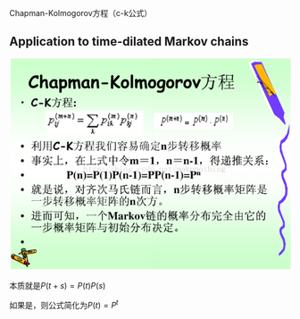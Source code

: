 Chapman-Kolmogorov方程（c-k公式）


## Application to time-dilated Markov chains

![Chapman–Kolmogorov equation](../../../../../Attachments/2.%20Mathematics/2.%20Applied%20mathematics‎/Probability%20theory/Stochastic%20process/Markov%20chain/Chapman–Kolmogorov%20equation.png)

本质就是$P(t+s)=P(t) P(s)$

如果是[](Discrete-time%20Markov%20chain.md#^809693%7CTime-homogeneous%20Markov%20chains)，则公式简化为$P(t)=P^{t}$